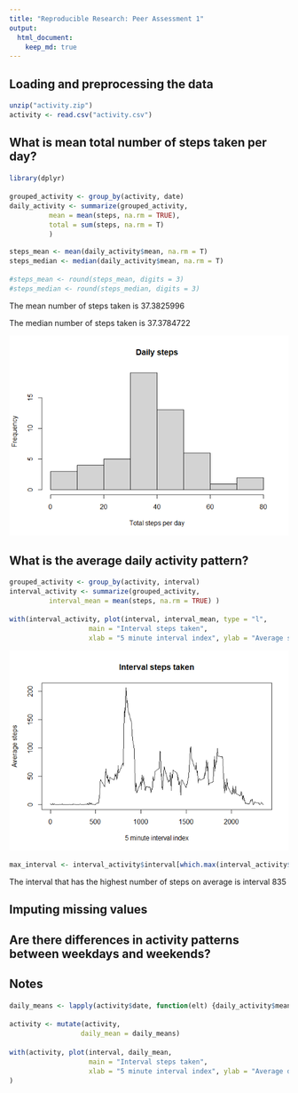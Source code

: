 ```yaml
---
title: "Reproducible Research: Peer Assessment 1"
output: 
  html_document:
    keep_md: true
---
```



## Loading and preprocessing the data


``` r
unzip("activity.zip")
activity <- read.csv("activity.csv")
```


## What is mean total number of steps taken per day?





``` r
library(dplyr)

grouped_activity <- group_by(activity, date) 
daily_activity <- summarize(grouped_activity, 
          mean = mean(steps, na.rm = TRUE), 
          total = sum(steps, na.rm = T) 
          )
```


``` r
steps_mean <- mean(daily_activity$mean, na.rm = T)
steps_median <- median(daily_activity$mean, na.rm = T)

#steps_mean <- round(steps_mean, digits = 3) 
#steps_median <- round(steps_median, digits = 3) 
```
The mean number of steps taken is  37.3825996

The median number of steps taken is 37.3784722

![](PA1_template_files/figure-html/unnamed-chunk-5-1.png)<!-- -->


## What is the average daily activity pattern?

``` r
grouped_activity <- group_by(activity, interval) 
interval_activity <- summarize(grouped_activity, 
          interval_mean = mean(steps, na.rm = TRUE) )

with(interval_activity, plot(interval, interval_mean, type = "l",
                    main = "Interval steps taken", 
                    xlab = "5 minute interval index", ylab = "Average steps") )
```

![](PA1_template_files/figure-html/unnamed-chunk-6-1.png)<!-- -->


``` r
max_interval <- interval_activity$interval[which.max(interval_activity$interval_mean)]
```

The interval that has the highest number of steps on average is interval 835




## Imputing missing values



## Are there differences in activity patterns between weekdays and weekends?

## Notes



``` r
daily_means <- lapply(activity$date, function(elt) {daily_activity$mean[which(elt == daily_activity$date, arr.ind = T)]})

activity <- mutate(activity, 
                  daily_mean = daily_means)

with(activity, plot(interval, daily_mean, 
                    main = "Interval steps taken", 
                    xlab = "5 minute interval index", ylab = "Average daily steps") 
)
```

